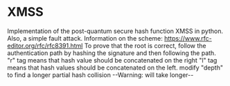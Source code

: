 # XMSS
Implementation of the post-quantum secure hash function XMSS in python. Also, a simple fault attack.
Information on the scheme: https://www.rfc-editor.org/rfc/rfc8391.html
To prove that the root is correct, follow the authentication path by hashing the signature and then following the path.
  "r" tag means that hash value should be concatenated on the right
  "l" tag means that hash values should be concatenated on the left.
modify "depth" to find a longer partial hash collision
  --Warning: will take longer--
